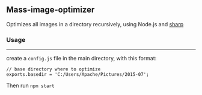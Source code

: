 Mass-image-optimizer
---
Optimizes all images in a directory recursively, using Node.js and [sharp](https://github.com/lovell/sharp)

### Usage
---
create a `config.js` file in the main directory, with this format:
```
// base directory where to optimize
exports.basedir = 'C:/Users/Apache/Pictures/2015-07';
```
Then run `npm start`